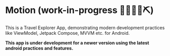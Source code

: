 # Motion (work-in-progress 👷🔧️👷‍♀️⛏)

This is a Travel Explorer App, demonstrating modern development practices like ViewModel, Jetpack Compose, MVVM etc. for Android.


**This app is under development for a newer version using the latest android practices and features.**
